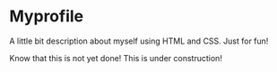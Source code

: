 # Myprofile
A little bit description about myself using HTML and CSS. Just for fun! 

Know that this is not yet done! This is under construction! 
